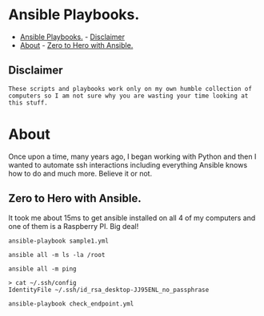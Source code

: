 # Ansible Playbooks.

<!-- TOC -->

- [Ansible Playbooks.](#ansible-playbooks)
        - [Disclaimer](#disclaimer)
- [About](#about)
        - [Zero to Hero with Ansible.](#zero-to-hero-with-ansible)

<!-- /TOC -->

## Disclaimer

```
These scripts and playbooks work only on my own humble collection of computers so I am not sure why you are wasting your time looking at this stuff.
```

# About

Once upon a time, many years ago, I began working with Python and then I wanted to automate ssh interactions including everything Ansible knows how to do and much more. Believe it or not.

## Zero to Hero with Ansible.

It took me about 15ms to get ansible installed on all 4 of my computers and one of them is a Raspberry PI.  Big deal!

```
ansible-playbook sample1.yml
```

```
ansible all -m ls -la /root
```

```
ansible all -m ping
```

```
> cat ~/.ssh/config
IdentityFile ~/.ssh/id_rsa_desktop-JJ95ENL_no_passphrase
```

```
ansible-playbook check_endpoint.yml
```
